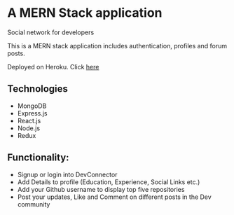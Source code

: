 # A MERN Stack application

Social network for developers<br>

This is a MERN stack application includes authentication, profiles and forum posts.<br>

Deployed on Heroku. Click [here](https://damp-mesa-36286.herokuapp.com/)

## Technologies

- MongoDB
- Express.js
- React.js
- Node.js
- Redux

## Functionality:

- Signup or login into DevConnector
- Add Details to profile (Education, Experience, Social Links etc.)
- Add your Github username to display top five repositories
- Post your updates, Like and Comment on different posts in the Dev community
